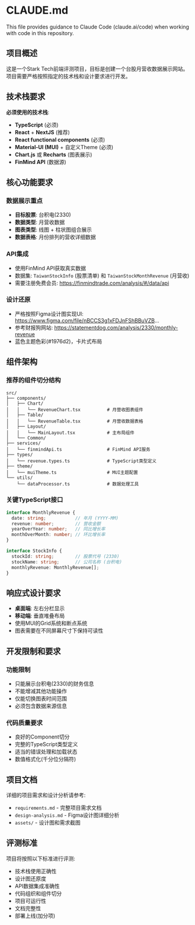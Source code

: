 # CLAUDE.md

This file provides guidance to Claude Code (claude.ai/code) when working with code in this repository.

## 项目概述

这是一个Stark Tech前端评测项目，目标是创建一个台股月营收数据展示网站。项目需要严格按照指定的技术栈和设计要求进行开发。

## 技术栈要求

**必须使用的技术栈**:
- **TypeScript** (必须)
- **React** + **NextJS** (推荐)
- **React functional components** (必须)  
- **Material-UI (MUI)** + 自定义Theme (必须)
- **Chart.js** 或 **Recharts** (图表展示)
- **FinMind API** (数据源)

## 核心功能要求

### 数据展示重点
- **目标股票**: 台积电(2330)
- **数据类型**: 月营收数据
- **图表类型**: 线图 + 柱状图组合展示
- **数据表格**: 月份排列的营收详细数据

### API集成
- 使用FinMind API获取真实数据
- 数据集: `TaiwanStockInfo` (股票清单) 和 `TaiwanStockMonthRevenue` (月营收)
- 需要注册免费会员: https://finmindtrade.com/analysis/#/data/api

### 设计还原
- 严格按照Figma设计图实现UI: https://www.figma.com/file/nBCCS3g1xFDJnFShBBuVZB...
- 参考财报狗网站: https://statementdog.com/analysis/2330/monthly-revenue
- 蓝色主题色彩(#1976d2)，卡片式布局

## 组件架构

### 推荐的组件切分结构
```
src/
├── components/
│   ├── Chart/
│   │   └── RevenueChart.tsx          # 月营收图表组件
│   ├── Table/
│   │   └── RevenueTable.tsx          # 月营收数据表格
│   ├── Layout/
│   │   └── MainLayout.tsx            # 主布局组件
│   └── Common/
├── services/
│   └── finmindApi.ts                 # FinMind API服务
├── types/
│   └── revenue.types.ts              # TypeScript类型定义
├── theme/
│   └── muiTheme.ts                   # MUI主题配置
└── utils/
    └── dataProcessor.ts              # 数据处理工具
```

### 关键TypeScript接口
```typescript
interface MonthlyRevenue {
  date: string;           // 年月 (YYYY-MM)
  revenue: number;        // 营收金额
  yearOverYear: number;   // 同比增长率
  monthOverMonth: number; // 环比增长率
}

interface StockInfo {
  stockId: string;        // 股票代号 (2330)
  stockName: string;      // 公司名称 (台积电)
  monthlyRevenue: MonthlyRevenue[];
}
```

## 响应式设计要求

- **桌面端**: 左右分栏显示
- **移动端**: 垂直堆叠布局
- 使用MUI的Grid系统和断点系统
- 图表需要在不同屏幕尺寸下保持可读性

## 开发限制和要求

### 功能限制
- 只能展示台积电(2330)的财务信息
- 不能增减其他功能操作
- 仅能切换图表时间范围
- 必须包含数据来源信息

### 代码质量要求
- 良好的Component切分
- 完整的TypeScript类型定义  
- 适当的错误处理和加载状态
- 数值格式化(千分位分隔符)

## 项目文档

详细的项目需求和设计分析请参考:
- `requirements.md` - 完整项目需求文档
- `design-analysis.md` - Figma设计图详细分析
- `assets/` - 设计图和需求截图

## 评测标准

项目将按照以下标准进行评测:
- 技术栈使用正确性
- 设计图还原度  
- API数据集成准确性
- 代码组织和组件切分
- 项目可运行性
- 文档完整性
- 部署上线(加分项)